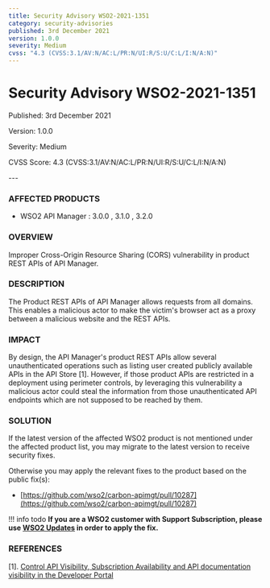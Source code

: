 ```yaml
---
title: Security Advisory WSO2-2021-1351
category: security-advisories
published: 3rd December 2021
version: 1.0.0
severity: Medium
cvss: "4.3 (CVSS:3.1/AV:N/AC:L/PR:N/UI:R/S:U/C:L/I:N/A:N)"
---
```


# Security Advisory WSO2-2021-1351

<p class="doc-info">Published: 3rd December 2021</p>
<p class="doc-info">Version: 1.0.0</p>
<p class="doc-info">Severity: Medium</p>
<p class="doc-info">CVSS Score: 4.3 (CVSS:3.1/AV:N/AC:L/PR:N/UI:R/S:U/C:L/I:N/A:N)</p>
---

### AFFECTED PRODUCTS
* WSO2 API Manager : 3.0.0 , 3.1.0 , 3.2.0


### OVERVIEW
Improper Cross-Origin Resource Sharing (CORS) vulnerability in product REST APIs of API Manager.


### DESCRIPTION
The Product REST APIs of API Manager allows requests from all domains. This enables a malicious actor to make the victim's browser act as a proxy between a malicious website and the REST APIs.


### IMPACT
By design, the API Manager's product REST APIs allow several unauthenticated operations such as listing user created publicly available APIs in the API Store [1]. However, if those product APIs are restricted in a deployment using perimeter controls, by leveraging this vulnerability a malicious actor could steal the information from those unauthenticated API endpoints which are not supposed to be reached by them.


### SOLUTION
If the latest version of the affected WSO2 product is not mentioned under the affected product list, you may migrate to the latest version to receive security fixes.

Otherwise you may apply the relevant fixes to the product based on the public fix(s):

* [https://github.com/wso2/carbon-apimgt/pull/10287](https://github.com/wso2/carbon-apimgt/pull/10287)


!!! info todo
    **If you are a WSO2 customer with Support Subscription, please use [WSO2 Updates](https://wso2.com/updates/) in order to apply the fix.**


### REFERENCES
[1]. [Control API Visibility, Subscription Availability and API documentation visibility in the Developer Portal](https://apim.docs.wso2.com/en/latest/design/advanced-topics/control-api-visibility-and-subscription-availability-in-developer-portal/#control-api-visibility-subscription-availability-and-api-documentation-visibility-in-the-developer-portal)